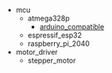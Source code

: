 * mcu
  * atmega328p
    * [arduino_compatible](mcu/atmega328p/arduino_compatible)
  * espressif_esp32
  * raspberry_pi_2040
* motor_driver
  * stepper_motor
